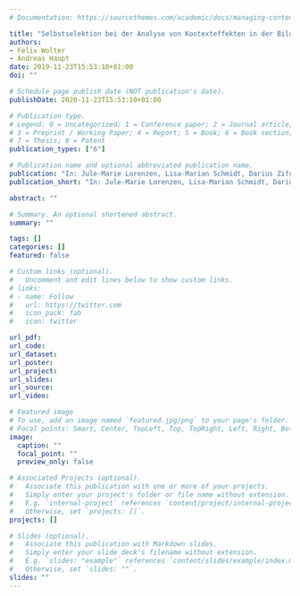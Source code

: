 ```yaml
---
# Documentation: https://sourcethemes.com/academic/docs/managing-content/

title: "Selbstselektion bei der Analyse von Kontexteffekten in der Bildungsforschung. Eine Illustration des Propensity-Score-Matchings"
authors: 
- Felix Wolter
- Andreas Haupt
date: 2019-11-23T15:53:10+01:00
doi: ""

# Schedule page publish date (NOT publication's date).
publishDate: 2020-11-23T15:53:10+01:00

# Publication type.
# Legend: 0 = Uncategorized; 1 = Conference paper; 2 = Journal article;
# 3 = Preprint / Working Paper; 4 = Report; 5 = Book; 6 = Book section;
# 7 = Thesis; 8 = Patent
publication_types: ["6"]

# Publication name and optional abbreviated publication name.
publication: "In: Jule-Marie Lorenzen, Lisa-Marian Schmidt, Darius Zifonun (Hg.): Methoden und Methodologien der Bildungsforschung. Quantitative und qualitative Verfahren und ihre Verbindungen. Beltz: Juventa"
publication_short: "In: Jule-Marie Lorenzen, Lisa-Marian Schmidt, Darius Zifonun (Hg.): Methoden und Methodologien der Bildungsforschung. Quantitative und qualitative Verfahren und ihre Verbindungen. Beltz: Juventa"

abstract: ""

# Summary. An optional shortened abstract.
summary: ""

tags: []
categories: []
featured: false

# Custom links (optional).
#   Uncomment and edit lines below to show custom links.
# links:
# - name: Follow
#   url: https://twitter.com
#   icon_pack: fab
#   icon: twitter

url_pdf: 
url_code:
url_dataset:
url_poster:
url_project:
url_slides:
url_source:
url_video:

# Featured image
# To use, add an image named `featured.jpg/png` to your page's folder. 
# Focal points: Smart, Center, TopLeft, Top, TopRight, Left, Right, BottomLeft, Bottom, BottomRight.
image:
  caption: ""
  focal_point: ""
  preview_only: false

# Associated Projects (optional).
#   Associate this publication with one or more of your projects.
#   Simply enter your project's folder or file name without extension.
#   E.g. `internal-project` references `content/project/internal-project/index.md`.
#   Otherwise, set `projects: []`.
projects: []

# Slides (optional).
#   Associate this publication with Markdown slides.
#   Simply enter your slide deck's filename without extension.
#   E.g. `slides: "example"` references `content/slides/example/index.md`.
#   Otherwise, set `slides: ""`.
slides: ""
---
```

